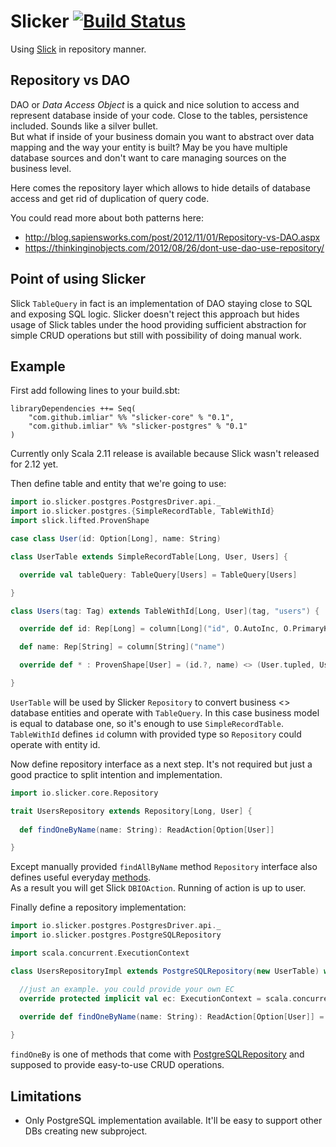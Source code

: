 Slicker [![Build Status](https://travis-ci.org/ImLiar/slicker.svg?branch=master)](https://travis-ci.org/ImLiar/slicker)
======
Using [Slick](http://slick.lightbend.com/) in repository manner.

Repository vs DAO
-----
DAO or _Data Access Object_ is a quick and nice solution to access and represent
database inside of your code. Close to the tables, persistence included. Sounds like a silver bullet.  
But what if inside of your business domain you want to abstract over data mapping and the way your
entity is built? May be you have multiple database sources and don't want to care managing sources on the 
business level.

Here comes the repository layer which allows to hide details of database access
and get rid of duplication of query code. 

You could read more about both patterns here:

- http://blog.sapiensworks.com/post/2012/11/01/Repository-vs-DAO.aspx
- https://thinkinginobjects.com/2012/08/26/dont-use-dao-use-repository/

Point of using Slicker
-----

Slick `TableQuery` in fact is an implementation of DAO staying close to SQL and
exposing SQL logic. Slicker doesn't reject this approach but hides usage
of Slick tables under the hood providing sufficient abstraction for simple CRUD operations but
still with possibility of doing manual work.

Example
------

First add following lines to your build.sbt:
```
libraryDependencies ++= Seq(
    "com.github.imliar" %% "slicker-core" % "0.1",
    "com.github.imliar" %% "slicker-postgres" % "0.1"
)
```

Currently only Scala 2.11 release is available because Slick wasn't released 
for 2.12 yet.

Then define table and entity that we're going to use:

```scala
import io.slicker.postgres.PostgresDriver.api._
import io.slicker.postgres.{SimpleRecordTable, TableWithId}
import slick.lifted.ProvenShape

case class User(id: Option[Long], name: String)

class UserTable extends SimpleRecordTable[Long, User, Users] {

  override val tableQuery: TableQuery[Users] = TableQuery[Users]

}

class Users(tag: Tag) extends TableWithId[Long, User](tag, "users") {

  override def id: Rep[Long] = column[Long]("id", O.AutoInc, O.PrimaryKey)

  def name: Rep[String] = column[String]("name")

  override def * : ProvenShape[User] = (id.?, name) <> (User.tupled, User.unapply)

}
```

`UserTable` will be used by Slicker `Repository` to convert business <> database entities and
operate with `TableQuery`. In this case business model is equal to database one, so it's enough
to use `SimpleRecordTable`.  
`TableWithId` defines `id` column with provided type so `Repository` could operate with entity id.

Now define repository interface as a next step. It's not required but just a good practice
to split intention and implementation.

```scala
import io.slicker.core.Repository

trait UsersRepository extends Repository[Long, User] {
  
  def findOneByName(name: String): ReadAction[Option[User]]

}
```

Except manually provided `findAllByName` method `Repository` interface also 
defines useful everyday [methods](https://github.com/ImLiar/slicker/blob/master/slicker-core/src/main/scala/io/slicker/core/Repository.scala).  
As a result you will get Slick `DBIOAction`. Running of action is up to user.

Finally define a repository implementation:

```scala
import io.slicker.postgres.PostgresDriver.api._
import io.slicker.postgres.PostgreSQLRepository

import scala.concurrent.ExecutionContext

class UsersRepositoryImpl extends PostgreSQLRepository(new UserTable) with UsersRepository {

  //just an example. you could provide your own EC
  override protected implicit val ec: ExecutionContext = scala.concurrent.ExecutionContext.global

  override def findOneByName(name: String): ReadAction[Option[User]] = findOneBy(_.name === name)
  
}
```

`findOneBy` is one of methods that come with [PostgreSQLRepository](https://github.com/ImLiar/slicker/blob/master/slicker-postgres/src/main/scala/io/slicker/postgres/PostgreSQLRepository.scala)
and supposed to provide easy-to-use CRUD operations.

Limitations
------

- Only PostgreSQL implementation available. It'll be easy to support other DBs creating new subproject.
